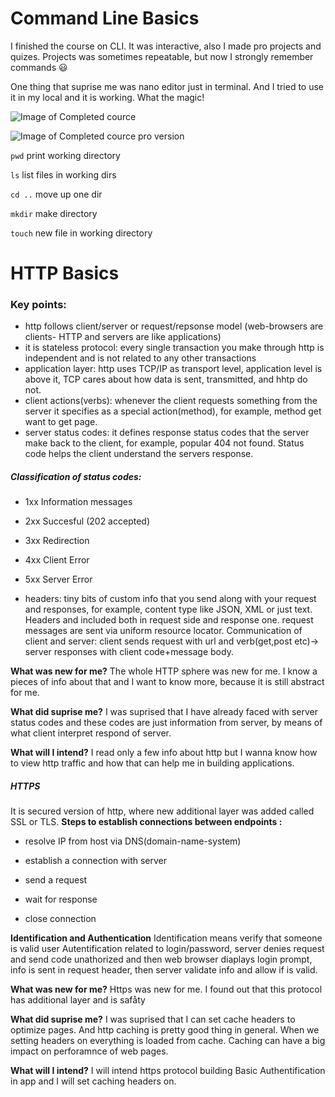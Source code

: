 # Command Line Basics
I finished the course on CLI. It was interactive, also I made pro projects and quizes. Projects was sometimes repeatable, but now I strongly remember commands :smiley: 

One thing that suprise me was nano editor just in terminal. And I tried to use it in my local and it is working. What the magic!

![Image of Completed cource](https://github.com/yulyasystem/kottans-frontend/blob/master/1%20task_linux_cli/cli-completed.png)

![Image of Completed cource pro version](https://github.com/yulyasystem/kottans-frontend/blob/master/1%20task_linux_cli/cli-completed-adittional.png)

`pwd` print working directory

`ls` list files in working dirs

`cd ..` move up one dir

`mkdir` make directory

`touch` new file in working directory


# HTTP Basics
### Key points:
* http follows client/server or request/repsonse model (web-browsers are clients- HTTP and servers are like applications)
* it is stateless protocol: every single transaction you make through http is independent and is not related to any other transactions
* application layer: http uses TCP/IP as transport level, application level is above it, TCP cares about how data is sent, transmitted, and hhtp do not.
* client actions(verbs): whenever the client requests something from the server it specifies as a special action(method), for example, method get want to get page.
* server status codes: it defines response status codes that the server make back to the client, for example, popular 404 not found. Status code helps the client understand the servers response.
##### Classification of status codes:
  * 1xx Information messages

  * 2xx Succesful (202 accepted)

 * 3xx Redirection

 * 4xx Client Error

 * 5xx Server Error

* headers: tiny bits of custom info that you send along with your request and responses, for example, content type like JSON, XML or just text. Headers and included both in request side and response one.
request messages are sent via uniform resource locator.
Communication of client and server: client sends request with url and verb(get,post etc)-> server responses with client code+message body. 

**What was new for me?**
The whole HTTP sphere was new for me. I know a pieces of info about that and I want to know more, because it is still abstract for me.

**What did suprise me?**
I was suprised that I have already faced with server status codes and these codes are just information from server, by means of what client interpret respond of server.

**What will I intend?**
I read only a few info about http but I wanna know how to view http traffic and how that can help me in building applications.

##### HTTPS 
It is secured version of http, where new additional layer was added called SSL or TLS. 
**Steps to establish connections between endpoints :**
 * resolve IP from host via DNS(domain-name-system)

 * establish a connection with server

 * send a request

 * wait for response

 * close connection

**Identification and Authentication**
Identification means verify that someone is valid user
Autentification related to login/password, server denies request and send code unathorized and then web browser diaplays login prompt, info is sent in request header, then server validate info and allow if is valid.


**What was new for me?**
Https was new for me. I found out that this protocol has additional layer and is safåty

**What did suprise me?**
I was suprised that I can set cache headers to optimize pages. And http caching is pretty good thing in general. When we setting headers on everything is loaded from cache. Caching can have a big impact on perforamnce of web pages.

**What will I intend?**
I will intend https protocol building Basic Authentification in app and I will set caching headers on.
